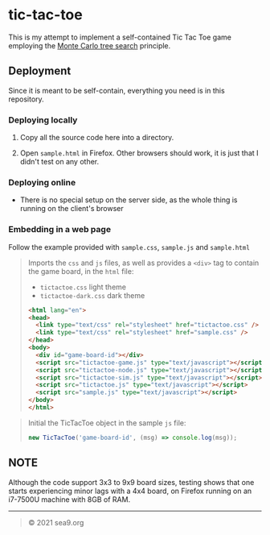 # tic-tac-toe
This is my attempt to implement a self-contained Tic Tac Toe game employing the [Monte Carlo tree search](https://en.wikipedia.org/wiki/Monte_Carlo_tree_search) principle.

## Deployment
Since it is meant to be self-contain, everything you need is in this repository.

### Deploying locally

1. Copy all the source code here into a directory.

1. Open `sample.html` in Firefox. Other browsers should work, it is just that I didn't test on any other.

### Deploying online

- There is no special setup on the server side, as the whole thing is running on the client's browser

### Embedding in a web page
Follow the example provided with `sample.css`, `sample.js` and `sample.html`

> Imports the `css` and `js` files, as well as provides a `<div>` tag to contain the game board, in the `html` file:
> - `tictactoe.css` light theme
> - `tictactoe-dark.css` dark theme
> ``` html
> <html lang="en">
> <head>
> 	<link type="text/css" rel="stylesheet" href="tictactoe.css" />
> 	<link type="text/css" rel="stylesheet" href="sample.css" />
> </head>
> <body>
> 	<div id="game-board-id"></div>
> 	<script src="tictactoe-game.js" type="text/javascript"></script>
> 	<script src="tictactoe-node.js" type="text/javascript"></script>
> 	<script src="tictactoe-sim.js" type="text/javascript"></script>
> 	<script src="tictactoe.js" type="text/javascript"></script>
> 	<script src="sample.js" type="text/javascript"></script>
> </body>
> </html>
> ```

> Initial the TicTacToe object in the sample `js` file:
> ``` javascript
> new TicTacToe('game-board-id', (msg) => console.log(msg));
> ```

## NOTE
Although the code support 3x3 to 9x9 board sizes, testing shows that one starts experiencing minor lags with a 4x4 board, on Firefox running on an i7-7500U machine with 8GB of RAM.

---

> © 2021 sea9.org